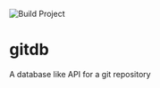 ![Build Project](https://github.com/cresta/gitdb/workflows/Build%20Project/badge.svg)

# gitdb
A database like API for a git repository
